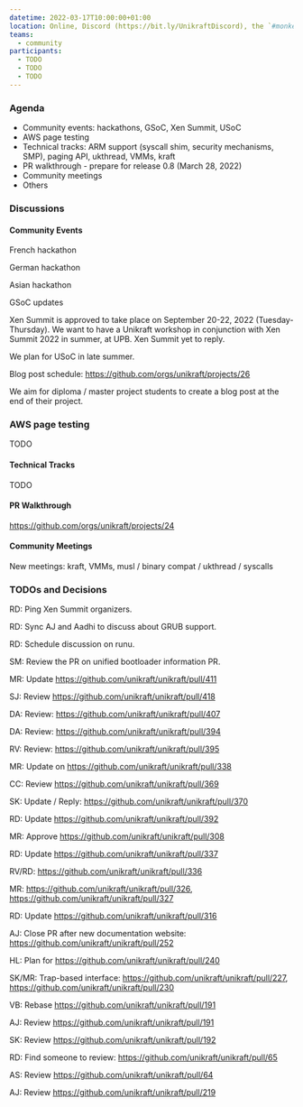 ```yaml
---
datetime: 2022-03-17T10:00:00+01:00
location: Online, Discord (https://bit.ly/UnikraftDiscord), the `#monkey-business` voice channel
teams:
  - community
participants:
  - TODO
  - TODO
  - TODO
---
```


### Agenda

* Community events: hackathons, GSoC, Xen Summit, USoC
* AWS page testing
* Technical tracks: ARM support (syscall shim, security mechanisms, SMP), paging API, ukthread, VMMs, kraft
* PR walkthrough - prepare for release 0.8 (March 28, 2022)
* Community meetings
* Others

### Discussions

#### Community Events

French hackathon

German hackathon

Asian hackathon

GSoC updates

Xen Summit is approved to take place on September 20-22, 2022 (Tuesday-Thursday).
We want to have a Unikraft workshop in conjunction with Xen Summit 2022 in summer, at UPB.
Xen Summit yet to reply.

We plan for USoC in late summer.

Blog post schedule: https://github.com/orgs/unikraft/projects/26

We aim for diploma / master project students to create a blog post at the end of their project.

### AWS page testing

TODO

#### Technical Tracks

TODO

#### PR Walkthrough

https://github.com/orgs/unikraft/projects/24

#### Community Meetings

New meetings: kraft, VMMs, musl / binary compat / ukthread / syscalls

### TODOs and Decisions

RD: Ping Xen Summit organizers.

RD: Sync AJ and Aadhi to discuss about GRUB support.

RD: Schedule discussion on runu.

SM: Review the PR on unified bootloader information PR.

MR: Update https://github.com/unikraft/unikraft/pull/411

SJ: Review https://github.com/unikraft/unikraft/pull/418

DA: Review: https://github.com/unikraft/unikraft/pull/407

DA: Review: https://github.com/unikraft/unikraft/pull/394

RV: Review: https://github.com/unikraft/unikraft/pull/395

MR: Update on https://github.com/unikraft/unikraft/pull/338

CC: Review https://github.com/unikraft/unikraft/pull/369

SK: Update / Reply: https://github.com/unikraft/unikraft/pull/370

RD: Update https://github.com/unikraft/unikraft/pull/392

MR: Approve https://github.com/unikraft/unikraft/pull/308

RD: Update https://github.com/unikraft/unikraft/pull/337

RV/RD: https://github.com/unikraft/unikraft/pull/336

MR: https://github.com/unikraft/unikraft/pull/326, https://github.com/unikraft/unikraft/pull/327

RD: Update https://github.com/unikraft/unikraft/pull/316

AJ: Close PR after new documentation website: https://github.com/unikraft/unikraft/pull/252

HL: Plan for https://github.com/unikraft/unikraft/pull/240

SK/MR: Trap-based interface: https://github.com/unikraft/unikraft/pull/227, https://github.com/unikraft/unikraft/pull/230

VB: Rebase https://github.com/unikraft/unikraft/pull/191

AJ: Review https://github.com/unikraft/unikraft/pull/191

SK: Review https://github.com/unikraft/unikraft/pull/192

RD: Find someone to review: https://github.com/unikraft/unikraft/pull/65

AS: Review https://github.com/unikraft/unikraft/pull/64

AJ: Review https://github.com/unikraft/unikraft/pull/219
